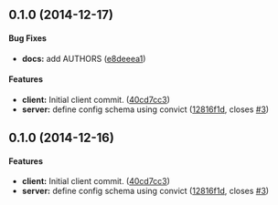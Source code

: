 <a name="0.1.0"></a>
## 0.1.0 (2014-12-17)


#### Bug Fixes

* **docs:** add AUTHORS ([e8deeea1](http://github.com/mozilla/chronicle/commit/e8deeea1f9a0474a418d8e9e9cb07cd7f8c8c94d))


#### Features

* **client:** Initial client commit. ([40cd7cc3](http://github.com/mozilla/chronicle/commit/40cd7cc38a026cb80ef46561ed7309912e7542e3))
* **server:** define config schema using convict ([12816f1d](http://github.com/mozilla/chronicle/commit/12816f1d39f77f82e93be4ae79904785ef6e7fe8), closes [#3](http://github.com/mozilla/chronicle/issues/3))


<a name="0.1.0"></a>
## 0.1.0 (2014-12-16)


#### Features

* **client:** Initial client commit. ([40cd7cc3](http://github.com/mozilla/chronicle/commit/40cd7cc38a026cb80ef46561ed7309912e7542e3))
* **server:** define config schema using convict ([12816f1d](http://github.com/mozilla/chronicle/commit/12816f1d39f77f82e93be4ae79904785ef6e7fe8), closes [#3](http://github.com/mozilla/chronicle/issues/3))

